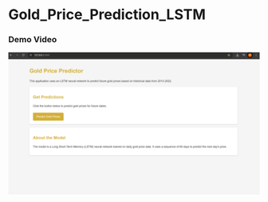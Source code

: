 # Gold_Price_Prediction_LSTM


### Demo Video

[![Watch the demo video](image.png)](https://www.youtube.com/watch?v=8KYIgxq4QS4)
